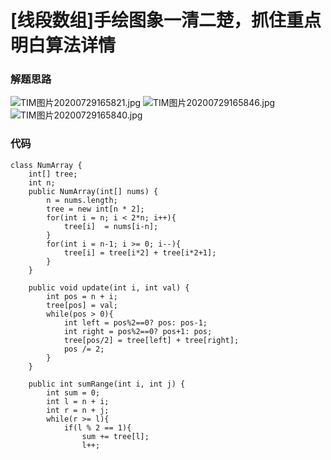 # [线段数组]手绘图象一清二楚，抓住重点明白算法详情

### 解题思路

![TIM图片20200729165821.jpg](https://pic.leetcode-cn.com/6525fc7015b2873e744c6f0e8b0470d3fee72cace457126e91416cd2dd1a8a8a-TIM%E5%9B%BE%E7%89%8720200729165821.jpg)
![TIM图片20200729165846.jpg](https://pic.leetcode-cn.com/861456d86c5ebf555ef4f34e266aefa7504eb5381b41341dc565fc05b0975b3c-TIM%E5%9B%BE%E7%89%8720200729165846.jpg)
![TIM图片20200729165840.jpg](https://pic.leetcode-cn.com/960961525d043f52731f52f951f6630f1de61527b38860104a2992375fc11f4c-TIM%E5%9B%BE%E7%89%8720200729165840.jpg)

### 代码

```
class NumArray {
    int[] tree;
    int n;
    public NumArray(int[] nums) {
        n = nums.length;
        tree = new int[n * 2];
        for(int i = n; i < 2*n; i++){
            tree[i]  = nums[i-n];
        }
        for(int i = n-1; i >= 0; i--){
            tree[i] = tree[i*2] + tree[i*2+1];
        }
    }
    
    public void update(int i, int val) {
        int pos = n + i;
        tree[pos] = val;
        while(pos > 0){
            int left = pos%2==0? pos: pos-1;
            int right = pos%2==0? pos+1: pos;
            tree[pos/2] = tree[left] + tree[right];
            pos /= 2;
        }
    }
    
    public int sumRange(int i, int j) {
        int sum = 0;
        int l = n + i;
        int r = n + j;
        while(r >= l){
            if(l % 2 == 1){
                sum += tree[l];
                l++;
```